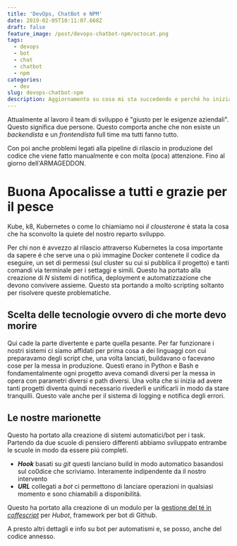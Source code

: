 ```yaml
---
title: 'DevOps, ChatBot e NPM'
date: 2019-02-05T10:11:07.668Z
draft: false
feature_image: /post/devops-chatbot-npm/octocat.png
tags:
  - devops
  - bot
  - chat
  - chatbot
  - npm
categories:
  - dev
slug: devops-chatbot-npm
description: Aggiornamento su cosa mi sta succedendo e perché ho iniziato a fare il DevOps
---
```

Attualmente al lavoro il team di sviluppo é "giusto per le esigenze aziendali". Questo significa due persone. Questo comporta anche che non esiste un _backendista_ e un _frontendista_ full time ma tutti fanno tutto.

Con poi anche problemi legati alla pipeline di rilascio in produzione del codice che viene fatto manualmente e con molta (poca) attenzione. Fino al giorno dell'ARMAGEDDON.

# Buona Apocalisse a tutti e grazie per il pesce

Kube, k8, Kubernetes o come lo chiamiamo noi _il clousterone_ é stata la cosa che ha sconvolto la quiete del nostro reparto sviluppo.

Per chi non é avvezzo al rilascio attraverso Kubernetes la cosa importante da sapere é che serve una o piú immagine Docker contenete il codice da eseguire, un set di permessi (sul cluster su cui si pubblica il progetto) e tanti comandi via terminale per i settaggi e simili.
Questo ha portato alla creazione di _N_ sistemi di notifica, deployment e automatizzazione che devono convivere assieme. Questo sta portando a molto scripting soltanto per risolvere queste problematiche.

## Scelta delle tecnologie ovvero di che morte devo morire

Qui cade la parte divertente e parte quella pesante. Per far funzionare i nostri sistemi ci siamo affidati per prima cosa a dei linguaggi con cui preparavamo degli script che, una volta lanciati, buildavano o facevano cose per la messa in produzione. Questi erano in Python e Bash e fondamentalmente ogni progetto aveva comandi diversi per la messa in opera con parametri diversi e path diversi. Una volta che si inizia ad avere tanti progetti diventa quindi necessario rivederli e unificarli in modo da stare tranquilli. Questo vale anche per il sistema di logging e notifica degli errori.

## Le nostre marionette

Questo ha portato alla creazione di sistemi automatici/bot per i task. Partendo da due scuole di pensiero differenti abbiamo sviluppato entrambe le scuole in modo da essere piú completi.

* _**Hook**_ basati su _git_ questi lanciano build in modo automatico basandosi sul co0dice che scriviamo. Interamente indipendente da il nostro intervento
* _**URL**_ collegati a _bot_ ci permettono di lanciare operazioni in qualsiasi momento e sono chiamabili a disponibilitá.

Questo ha portato alla creazione di un modulo per la [gestione del té in _coffescript_](https://www.npmjs.com/package/hubot-tea-timer) per _Hubot_, framework per bot di Github.

A presto altri dettagli e info su bot per automatismi e, se posso, anche del codice annesso.
